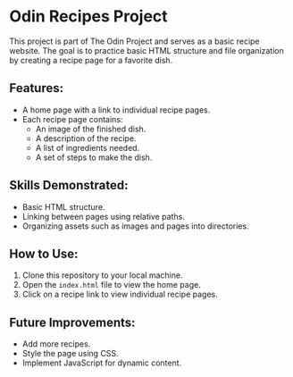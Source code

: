 # Odin Recipes Project

This project is part of The Odin Project and serves as a basic recipe website. The goal is to practice basic HTML structure and file organization by creating a recipe page for a favorite dish.

## Features:
- A home page with a link to individual recipe pages.
- Each recipe page contains:
  - An image of the finished dish.
  - A description of the recipe.
  - A list of ingredients needed.
  - A set of steps to make the dish.

## Skills Demonstrated:
- Basic HTML structure.
- Linking between pages using relative paths.
- Organizing assets such as images and pages into directories.

## How to Use:
1. Clone this repository to your local machine.
2. Open the `index.html` file to view the home page.
3. Click on a recipe link to view individual recipe pages.

## Future Improvements:
- Add more recipes.
- Style the page using CSS.
- Implement JavaScript for dynamic content.
